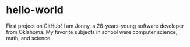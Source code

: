 # hello-world
First project on GitHub!
I am Jonny, a 28-years-young software developer from Oklahoma.
My favorite subjects in school were computer science, math, and science.
